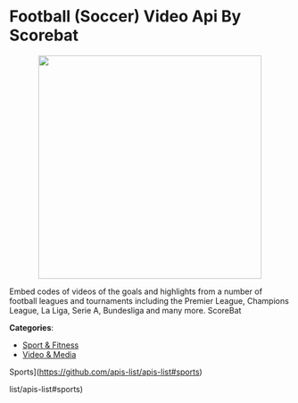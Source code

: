 # Football (Soccer) Video Api By Scorebat
<p align="center">
    <img width="400" src="https://raw.githubusercontent.com/apis-list/apis-list/apis/football-soccer-video-api-by-scorebat/logo_256x256.png" />
</p>

Embed codes of videos of the goals and highlights from a number of football leagues and tournaments including the Premier League, Champions League, La Liga, Serie A, Bundesliga and many more.  ScoreBat



**Categories**:
- [Sport & Fitness](https://github.com/apis-list/apis-list#sport-and-fitness)
- [Video & Media](https://github.com/apis-list/apis-list#video-and-media)



Sports](https://github.com/apis-list/apis-list#sports)






list/apis-list#sports)



